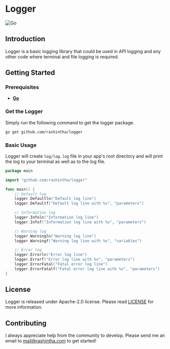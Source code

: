 # Logger

![Go](https://img.shields.io/badge/GO-00ADD8?logo=go&logoColor=white&style=for-the-badge)

## Introduction

Logger is a basic logging library that could be used in API logging and any other code where terminal and file logging is required.

## Getting Started

### Prerequisites

- **[Go](https://go.dev/)**

### Get the Logger

Simply run the following command to get the logger package.

```bash
go get github.com/rashintha/logger
```

### Basic Usage

Logger will create `log/log.log` file in your app's root directory and will print the log to your terminal as well as to the log file.

```go
package main

import "github.com/rashintha/logger"

func main() {
	// Default log
	logger.Defaultln("Default log line")
	logger.Defaultf("Default log line with %v", "parameters")

	// Information log
	logger.Infoln("Information log line")
	logger.Infof("Information log line with %v", "parameters")

	// Warning log
	logger.Warningln("Warning log line")
	logger.Warningf("Warning log line with %v", "variables")

	// Error log
	logger.Errorln("Error log line")
	logger.Errorf("Error log line with %v", "parameters")
	logger.ErrorFatal("Fatal error log line")
	logger.ErrorFatalf("Fatal error log line with %v", "parameters")	
}

```

## License

Logger is released under Apache-2.0 license. Please read [LICENSE](LICENSE) for more information.

## Contributing

I always appreciate help from the community to develop. Please send me an email to mail@rashintha.com to get started!